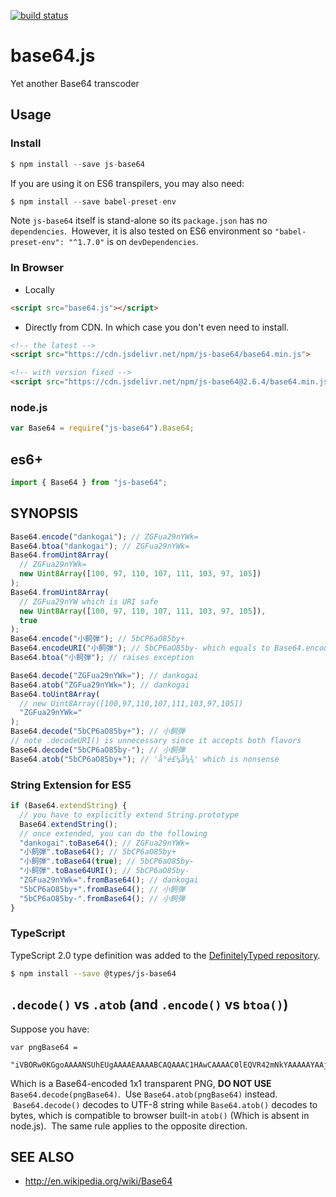 [![build status](https://secure.travis-ci.org/dankogai/js-base64.png)](http://travis-ci.org/dankogai/js-base64)

# base64.js

Yet another Base64 transcoder

## Usage

### Install

```javascript
$ npm install --save js-base64
```

If you are using it on ES6 transpilers, you may also need:

```javascript
$ npm install --save babel-preset-env
```

Note `js-base64` itself is stand-alone so its `package.json` has no `dependencies`.  However, it is also tested on ES6 environment so `"babel-preset-env": "^1.7.0"` is on `devDependencies`.

### In Browser

- Locally

```html
<script src="base64.js"></script>
```

- Directly from CDN. In which case you don't even need to install.

```html
<!-- the latest -->
<script src="https://cdn.jsdelivr.net/npm/js-base64/base64.min.js">
```

```html
<!-- with version fixed -->
<script src="https://cdn.jsdelivr.net/npm/js-base64@2.6.4/base64.min.js">
```

### node.js

```javascript
var Base64 = require("js-base64").Base64;
```

## es6+

```javascript
import { Base64 } from "js-base64";
```

## SYNOPSIS

```javascript
Base64.encode("dankogai"); // ZGFua29nYWk=
Base64.btoa("dankogai"); // ZGFua29nYWk=
Base64.fromUint8Array(
  // ZGFua29nYWk=
  new Uint8Array([100, 97, 110, 107, 111, 103, 97, 105])
);
Base64.fromUint8Array(
  // ZGFua29nYW which is URI safe
  new Uint8Array([100, 97, 110, 107, 111, 103, 97, 105]),
  true
);
Base64.encode("小飼弾"); // 5bCP6aO85by+
Base64.encodeURI("小飼弾"); // 5bCP6aO85by- which equals to Base64.encode('小飼弾', true)
Base64.btoa("小飼弾"); // raises exception
```

```javascript
Base64.decode("ZGFua29nYWk="); // dankogai
Base64.atob("ZGFua29nYWk="); // dankogai
Base64.toUint8Array(
  // new Uint8Array([100,97,110,107,111,103,97,105])
  "ZGFua29nYWk="
);
Base64.decode("5bCP6aO85by+"); // 小飼弾
// note .decodeURI() is unnecessary since it accepts both flavors
Base64.decode("5bCP6aO85by-"); // 小飼弾
Base64.atob("5bCP6aO85by+"); // 'å°é£¼å¼¾' which is nonsense
```

### String Extension for ES5

```javascript
if (Base64.extendString) {
  // you have to explicitly extend String.prototype
  Base64.extendString();
  // once extended, you can do the following
  "dankogai".toBase64(); // ZGFua29nYWk=
  "小飼弾".toBase64(); // 5bCP6aO85by+
  "小飼弾".toBase64(true); // 5bCP6aO85by-
  "小飼弾".toBase64URI(); // 5bCP6aO85by-
  "ZGFua29nYWk=".fromBase64(); // dankogai
  "5bCP6aO85by+".fromBase64(); // 小飼弾
  "5bCP6aO85by-".fromBase64(); // 小飼弾
}
```

### TypeScript

TypeScript 2.0 type definition was added to the [DefinitelyTyped repository](https://github.com/DefinitelyTyped/DefinitelyTyped).

```bash
$ npm install --save @types/js-base64
```

## `.decode()` vs `.atob` (and `.encode()` vs `btoa()`)

Suppose you have:

```
var pngBase64 =
  "iVBORw0KGgoAAAANSUhEUgAAAAEAAAABCAQAAAC1HAwCAAAAC0lEQVR42mNkYAAAAAYAAjCB0C8AAAAASUVORK5CYII=";
```

Which is a Base64-encoded 1x1 transparent PNG, **DO NOT USE** `Base64.decode(pngBase64)`.  Use `Base64.atob(pngBase64)` instead.  `Base64.decode()` decodes to UTF-8 string while `Base64.atob()` decodes to bytes, which is compatible to browser built-in `atob()` (Which is absent in node.js).  The same rule applies to the opposite direction.

## SEE ALSO

- http://en.wikipedia.org/wiki/Base64
